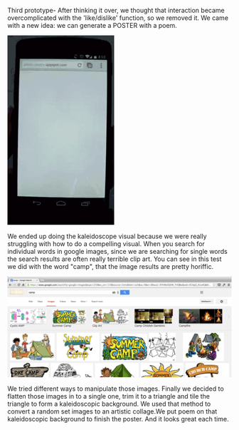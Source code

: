 Third prototype- After thinking it over, we thought that interaction became overcomplicated with the 'like/dislike' function, so we removed it. We came with a new idea: we can generate a POSTER with a poem. 

![Third version](../project_images/Plinko_poetry_version_3.gif?raw=true "Third version")

We ended up doing the kaleidoscope visual because we were really struggling with how to do a compelling visual. When you search for individual words in google images, since we are searching for single words the search results are often really terrible clip art. You can see in this test we did with the word "camp", that the image results are pretty horiffic. 

![Third version](../project_images/camp.jpg?raw=true "Third version")

We tried different ways to manipulate those images. Finally we decided to flatten those images in to a single one, trim it to a triangle and tile the triangle to form a kaleidoscopic background. We used that method to convert a random set images to an artistic collage.We put poem on that kaleidoscopic background to finish the poster. And it looks great each time.



